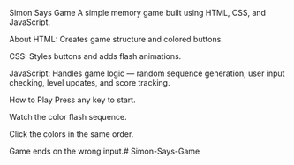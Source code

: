 Simon Says Game
A simple memory game built using HTML, CSS, and JavaScript.

About
HTML: Creates game structure and colored buttons.

CSS: Styles buttons and adds flash animations.

JavaScript: Handles game logic — random sequence generation, user input checking, level updates, and score tracking.

How to Play
Press any key to start.

Watch the color flash sequence.

Click the colors in the same order.

Game ends on the wrong input.# Simon-Says-Game
